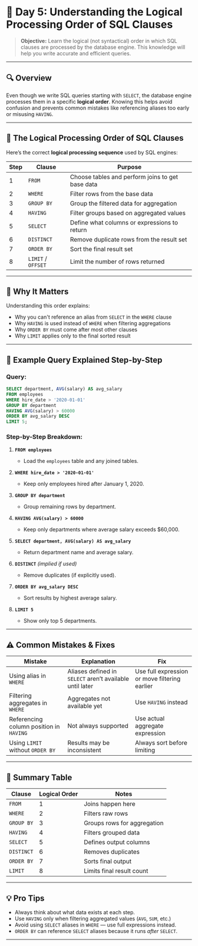 # 📝 Day 5: Understanding the Logical Processing Order of SQL Clauses

> **Objective:** Learn the logical (not syntactical) order in which SQL clauses are processed by the database engine. This knowledge will help you write accurate and efficient queries.

---

## 🔍 Overview

Even though we write SQL queries starting with `SELECT`, the database engine processes them in a specific **logical order**. Knowing this helps avoid confusion and prevents common mistakes like referencing aliases too early or misusing `HAVING`.

---

## 🧩 The Logical Processing Order of SQL Clauses

Here’s the correct **logical processing sequence** used by SQL engines:

| Step | Clause      | Purpose |
|------|-------------|---------|
| 1    | `FROM`      | Choose tables and perform joins to get base data |
| 2    | `WHERE`     | Filter rows from the base data |
| 3    | `GROUP BY`  | Group the filtered data for aggregation |
| 4    | `HAVING`    | Filter groups based on aggregated values |
| 5    | `SELECT`    | Define what columns or expressions to return |
| 6    | `DISTINCT`  | Remove duplicate rows from the result set |
| 7    | `ORDER BY`  | Sort the final result set |
| 8    | `LIMIT` / `OFFSET` | Limit the number of rows returned |

---

## 🧠 Why It Matters

Understanding this order explains:
- Why you can't reference an alias from `SELECT` in the `WHERE` clause
- Why `HAVING` is used instead of `WHERE` when filtering aggregations
- Why `ORDER BY` must come after most other clauses
- Why `LIMIT` applies only to the final sorted result

---

## 📝 Example Query Explained Step-by-Step

### Query:
```sql
SELECT department, AVG(salary) AS avg_salary
FROM employees
WHERE hire_date > '2020-01-01'
GROUP BY department
HAVING AVG(salary) > 60000
ORDER BY avg_salary DESC
LIMIT 5;
```

### Step-by-Step Breakdown:

1. **`FROM employees`**  
   - Load the `employees` table and any joined tables.

2. **`WHERE hire_date > '2020-01-01'`**  
   - Keep only employees hired after January 1, 2020.

3. **`GROUP BY department`**  
   - Group remaining rows by department.

4. **`HAVING AVG(salary) > 60000`**  
   - Keep only departments where average salary exceeds $60,000.

5. **`SELECT department, AVG(salary) AS avg_salary`**  
   - Return department name and average salary.

6. **`DISTINCT`** *(implied if used)*  
   - Remove duplicates (if explicitly used).

7. **`ORDER BY avg_salary DESC`**  
   - Sort results by highest average salary.

8. **`LIMIT 5`**  
   - Show only top 5 departments.

---

## ⚠️ Common Mistakes & Fixes

| Mistake | Explanation | Fix |
|--------|-------------|-----|
| Using alias in `WHERE` | Aliases defined in `SELECT` aren’t available until later | Use full expression or move filtering earlier |
| Filtering aggregates in `WHERE` | Aggregates not available yet | Use `HAVING` instead |
| Referencing column position in `HAVING` | Not always supported | Use actual aggregate expression |
| Using `LIMIT` without `ORDER BY` | Results may be inconsistent | Always sort before limiting |

---

## 📌 Summary Table

| Clause       | Logical Order | Notes |
|--------------|---------------|-------|
| `FROM`       | 1             | Joins happen here |
| `WHERE`      | 2             | Filters raw rows |
| `GROUP BY`   | 3             | Groups rows for aggregation |
| `HAVING`     | 4             | Filters grouped data |
| `SELECT`     | 5             | Defines output columns |
| `DISTINCT`   | 6             | Removes duplicates |
| `ORDER BY`   | 7             | Sorts final output |
| `LIMIT`      | 8             | Limits final result count |

---

## 💡 Pro Tips

- Always think about what data exists at each step.
- Use `HAVING` only when filtering aggregated values (`AVG`, `SUM`, etc.)
- Avoid using `SELECT` aliases in `WHERE` — use full expressions instead.
- `ORDER BY` can reference `SELECT` aliases because it runs *after* `SELECT`.

---
